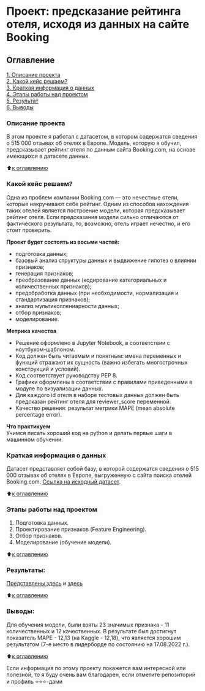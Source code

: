 # Проект: предсказание рейтинга отеля, исходя из данных на сайте Booking

## Оглавление  
[1. Описание проекта](.README.md#Описание-проекта)  
[2. Какой кейс решаем?](.README.md#Какой-кейс-решаем)  
[3. Краткая информация о данных](.README.md#Краткая-информация-о-данных)  
[4. Этапы работы над проектом](.README.md#Этапы-работы-над-проектом)  
[5. Результат](.README.md#Результат)    
[6. Выводы](.README.md#Выводы) 

### Описание проекта    
В этом проекте я работал с датасетом, в котором содержатся сведения о 515 000 отзывах об отелях в Европе. Модель, которую я обучил, предсказывает рейтинг отеля по данным сайта Booking.com, на основе имеющихся в датасете данных. 

:arrow_up:[к оглавлению](_)


### Какой кейс решаем?    
Одна из проблем компании Booking.com — это нечестные отели, которые накручивают себе рейтинг. Одним из способов нахождения таких отелей является построение модели, которая предсказывает рейтинг отеля. Если предсказания модели сильно отличаются от фактического результата, то, возможно, отель играет нечестно, и его стоит проверить.

**Проект будет состоять из восьми частей:**  
- подготовка данных;
- базовый анализ структуры данных и выдвижение гипотез о влиянии признаков;
- генерация признаков;
- преобразование данных (кодирование категориальных и количественных признаков);
- предобработка данных (при необходимости, нормализация и стандартизация признаков);
- анализ мультиколлениарности данных;
- отбор признаков;
- моделирование.

**Метрика качества**     
- Решение оформлено в Jupyter Notebook, в соответствии с ноутбуком-шаблоном.
- Код должен быть читаемым и понятным: имена переменных и функций отражают их сущность (важно избегать многострочных конструкций и условий).
- Код соответствует руководству PEP 8.
- Графики оформлены в соответствии с правилами приведенными в модуле по визуализации данных.
- Для каждого id отеля в наборе тестовых данных должен быть предсказан рейтинг отеля для reviewer_score переменной.
- Качество решения: результат метрики MAPE (mean absolute percentage error).

**Что практикуем**     
Учимся писать хороший код на python и делать первые шаги в машинном обучении.


### Краткая информация о данных
Датасет представляет собой базу, в которой содержатся сведения о 515 000 отзывах об отелях в Европе, выгруженную с сайта поиска отелей Booking.com.
[Ссылка на исходный датасет](https://www.kaggle.com/competitions/sf-booking/data).
  
:arrow_up:[к оглавлению](.README.md#Оглавление)


### Этапы работы над проектом  
1. Подготовка данных.
2. Проектирование признаков (Feature Engineering).
3. Отбор признаков.
4. Моделирование (обучение модели).

:arrow_up:[к оглавлению](.README.md#Оглавление)


### Результаты:  
[Представлены здесь](https://github.com/ConstantinVP/DS_learning/blob/master/Project%203/Project_3_model.ipynb) и [здесь](https://www.kaggle.com/code/constantinvp/project-3)

:arrow_up:[к оглавлению](.README.md#Оглавление)


### Выводы:  
Для обучения модели, были взяты 23 значимых признака - 11 количественных и 12 качественных. В результате был достигнут показатель МАРЕ - 12,13 (на Kaggle - 12,18), что является хорошим результатом (7-е место в лидерборде по состоянию на 17.08.2022 г.).


:arrow_up:[к оглавлению](.README.md#Оглавление)


Если информация по этому проекту покажется вам интересной или полезной, то я буду очень вам благодарен, если отметите репозиторий и профиль ⭐️⭐️⭐️-дами